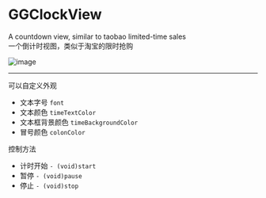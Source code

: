 # GGClockView
A countdown view, similar to taobao limited-time sales  
一个倒计时视图，类似于淘宝的限时抢购


![image](https://github.com/251143492/GGClockView/blob/master/GGClockView.png)

---
可以自定义外观  

* 文本字号      `font`
* 文本颜色      `timeTextColor`
* 文本框背景颜色 `timeBackgroundColor`
* 冒号颜色      `colonColor`


控制方法  

* 计时开始   `- (void)start`
* 暂停      `- (void)pause`
* 停止      `- (void)stop`

